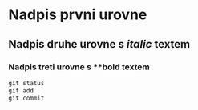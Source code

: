 # Nadpis prvni urovne

## Nadpis druhe urovne s *italic* textem

### Nadpis treti urovne s **bold textem

```vhdl
git status
git add
git commit
```
